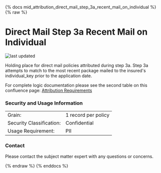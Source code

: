 {% docs mid_attribution_direct_mail_step_3a_recent_mail_on_individual %}
{% raw %}

# Direct Mail Step 3a Recent Mail on Individual

![last updated](assets/update_badges/mid_attribution_direct_mail_step_3a_recent_mail_on_individual.svg)

Holding place for direct mail policies attributed during step 3a. Step
3a attempts to match to the most recent package mailed to the insured's 
individual_key prior to the application date. 

For complete logic documentation please see the second table on
this confluence page: 
[Attribution Requirements](https://aaalife-data.atlassian.net/wiki/spaces/2PA/pages/5166366374/Attribution+2021+Requirements)

### Security and Usage Information
|     |     |
| --- | --- |
| Grain:                   | 1 record per policy|
| Security Classification: | Confidential |
| Usage Requirement:       | PII |

### Contact
Please contact the subject matter expert with any questions or concerns.

{% endraw %}
{% enddocs %}